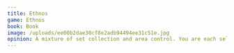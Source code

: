 ```yaml
---
title: Ethnos
game: Ethnos
book: Book
image: /uploads/ee00b2dae30cf8e2adb94494ee31c51e.jpg
opinion: A mixture of set collection and area control. You are each selecting cards from a shared market, the catch is when you play a set you return all your remaining cards in hand to the market for others to take! Gives the market a dynamic feel. Has variable sets for each play, would play again!
---
```


